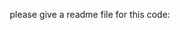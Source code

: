 please give a readme file for this code:<!DOCTYPE html>
<html lang="en">
<head>
    <meta charset="UTF-8">
    <meta name="viewport" content="width=device-width, initial-scale=1.0">
    <title>Probability Problem - A and B Events</title>
    <style>
        * {
            margin: 0;
            padding: 0;
            box-sizing: border-box;
        }
        
        body {
            font-family: 'Segoe UI', Tahoma, Geneva, Verdana, sans-serif;
            background: linear-gradient(135deg, #667eea 0%, #764ba2 100%);
            min-height: 100vh;
            padding: 20px;
            display: flex;
            align-items: center;
            justify-content: center;
        }
        
        .container {
            max-width: 1000px;
            background: rgba(255, 255, 255, 0.95);
            border-radius: 20px;
            box-shadow: 0 20px 60px rgba(0, 0, 0, 0.3);
            padding: 40px;
            backdrop-filter: blur(10px);
        }
        
        h1 {
            text-align: center;
            color: #2c3e50;
            margin-bottom: 30px;
            font-size: 2.5em;
            font-weight: 300;
            text-shadow: 2px 2px 4px rgba(0, 0, 0, 0.1);
        }
        
        .given-info {
            background: linear-gradient(135deg, #74b9ff, #0984e3);
            color: white;
            padding: 25px;
            border-radius: 15px;
            margin-bottom: 30px;
            box-shadow: 0 8px 25px rgba(116, 185, 255, 0.3);
        }
        
        .given-info h2 {
            margin-bottom: 15px;
            font-size: 1.4em;
        }
        
        .info-grid {
            display: grid;
            grid-template-columns: repeat(auto-fit, minmax(200px, 1fr));
            gap: 15px;
        }
        
        .info-item {
            background: rgba(255, 255, 255, 0.2);
            padding: 15px;
            border-radius: 10px;
            text-align: center;
            font-size: 1.2em;
            font-weight: 500;
        }
        
        .solution-section {
            margin: 30px 0;
        }
        
        .solution-section h2 {
            color: #2c3e50;
            border-bottom: 3px solid #74b9ff;
            padding-bottom: 10px;
            margin-bottom: 20px;
            font-size: 1.6em;
        }
        
        .step {
            background: #f8f9fa;
            border-left: 5px solid #74b9ff;
            padding: 20px;
            margin: 15px 0;
            border-radius: 0 10px 10px 0;
            box-shadow: 0 4px 15px rgba(0, 0, 0, 0.1);
        }
        
        .step h3 {
            color: #2c3e50;
            margin-bottom: 15px;
            font-size: 1.3em;
        }
        
        .formula {
            background: linear-gradient(135deg, #00b894, #00a085);
            color: white;
            padding: 15px;
            border-radius: 8px;
            margin: 10px 0;
            text-align: center;
            font-size: 1.2em;
            font-family: 'Courier New', monospace;
            box-shadow: 0 4px 15px rgba(0, 184, 148, 0.3);
        }
        
        .calculation {
            background: #fff3cd;
            border: 2px solid #ffeaa7;
            padding: 15px;
            border-radius: 8px;
            margin: 10px 0;
            font-family: 'Courier New', monospace;
        }
        
        .result {
            background: linear-gradient(135deg, #fd79a8, #e84393);
            color: white;
            padding: 20px;
            border-radius: 15px;
            text-align: center;
            font-size: 1.4em;
            font-weight: bold;
            margin: 15px 0;
            box-shadow: 0 8px 25px rgba(232, 67, 147, 0.3);
        }
        
        .venn-diagram {
            display: flex;
            justify-content: center;
            align-items: center;
            margin: 30px 0;
            padding: 20px;
            background: #f8f9fa;
            border-radius: 15px;
        }
        
        .probability-table {
            background: white;
            border-radius: 10px;
            padding: 20px;
            margin: 20px 0;
            box-shadow: 0 4px 15px rgba(0, 0, 0, 0.1);
        }
        
        .probability-table table {
            width: 100%;
            border-collapse: collapse;
            margin: 15px 0;
        }
        
        .probability-table th,
        .probability-table td {
            padding: 12px;
            text-align: center;
            border: 2px solid #ddd;
            font-size: 1.1em;
        }
        
        .probability-table th {
            background: linear-gradient(135deg, #74b9ff, #0984e3);
            color: white;
            font-weight: bold;
        }
        
        .probability-table .highlight {
            background: #fff3cd;
            font-weight: bold;
        }
    </style>
</head>
<body>
    <div class="container">
        <h1>Probability Problem: Events A and B</h1>
        
        <div class="given-info">
            <h2>Given Information</h2>
            <div class="info-grid">
                <div class="info-item">Pr[A] = 0.45</div>
                <div class="info-item">Pr[B] = 0.55</div>
                <div class="info-item">Pr[A' ∩ B] = 0.4</div>
            </div>
        </div>
        
        <div class="solution-section">
            <h2>Step 1: Find Pr[A ∩ B]</h2>
            <div class="step">
                <h3>Using the fact that B = (A ∩ B) ∪ (A' ∩ B):</h3>
                <p>Since (A ∩ B) and (A' ∩ B) are disjoint events that together make up B:</p>
                <div class="formula">Pr[B] = Pr[A ∩ B] + Pr[A' ∩ B]</div>
                <div class="calculation">
                    0.55 = Pr[A ∩ B] + 0.4<br><br>
                    Pr[A ∩ B] = 0.55 - 0.4 = 0.15
                </div>
                <div class="result">Pr[A ∩ B] = 0.15</div>
            </div>
        </div>
        
        <div class="solution-section">
            <h2>Step 2: Find Pr[B' ∩ A]</h2>
            <div class="step">
                <h3>Using the fact that A = (A ∩ B) ∪ (A ∩ B'):</h3>
                <p>Since (A ∩ B) and (A ∩ B') are disjoint events that together make up A:</p>
                <div class="formula">Pr[A] = Pr[A ∩ B] + Pr[A ∩ B']</div>
                <div class="calculation">
                    0.45 = 0.15 + Pr[A ∩ B']<br><br>
                    Pr[A ∩ B'] = 0.45 - 0.15 = 0.30
                </div>
                <p>Note: Pr[B' ∩ A] = Pr[A ∩ B'] (intersection is commutative)</p>
                <div class="result">Pr[B' ∩ A] = 0.30</div>
            </div>
        </div>
        
        <div class="solution-section">
            <h2>Step 3: Find Pr[A' ∩ B']</h2>
            <div class="step">
                <h3>Using the complement rule:</h3>
                <p>The entire sample space S consists of four disjoint regions:</p>
                <div class="formula">Pr[S] = Pr[A ∩ B] + Pr[A ∩ B'] + Pr[A' ∩ B] + Pr[A' ∩ B'] = 1</div>
                <div class="calculation">
                    1 = 0.15 + 0.30 + 0.4 + Pr[A' ∩ B']<br><br>
                    1 = 0.85 + Pr[A' ∩ B']<br><br>
                    Pr[A' ∩ B'] = 1 - 0.85 = 0.15
                </div>
                <div class="result">Pr[A' ∩ B'] = 0.15</div>
            </div>
        </div>
        
        <div class="venn-diagram">
            <svg width="450" height="300" viewBox="0 0 450 300">
                <!-- Background rectangle representing sample space -->
                <rect x="25" y="25" width="400" height="250" fill="#f8f9fa" stroke="#ddd" stroke-width="2" rx="10"/>
                <text x="35" y="45" fill="#666" font-size="14" font-weight="bold">Sample Space S</text>
                
                <!-- Circle A -->
                <circle cx="180" cy="150" r="85" fill="rgba(116, 185, 255, 0.4)" stroke="#74b9ff" stroke-width="3"/>
                <text x="120" y="90" fill="#2c3e50" font-size="16" font-weight="bold">A</text>
                
                <!-- Circle B -->
                <circle cx="270" cy="150" r="85" fill="rgba(255, 107, 107, 0.4)" stroke="#ff6b6b" stroke-width="3"/>
                <text x="320" y="90" fill="#2c3e50" font-size="16" font-weight="bold">B</text>
                
                <!-- Labels for regions -->
                <text x="140" y="145" fill="#2c3e50" font-size="12" font-weight="bold">A ∩ B'</text>
                <text x="145" y="160" fill="#2c3e50" font-size="12">0.30</text>
                
                <text x="215" y="135" fill="#2c3e50" font-size="12" font-weight="bold">A ∩ B</text>
                <text x="220" y="150" fill="#2c3e50" font-size="12">0.15</text>
                
                <text x="300" y="145" fill="#2c3e50" font-size="12" font-weight="bold">A' ∩ B</text>
                <text x="305" y="160" fill="#2c3e50" font-size="12">0.40</text>
                
                <text x="60" y="220" fill="#2c3e50" font-size="12" font-weight="bold">A' ∩ B'</text>
                <text x="70" y="235" fill="#2c3e50" font-size="12">0.15</text>
            </svg>
        </div>
        
        <div class="probability-table">
            <h3 style="text-align: center; color: #2c3e50; margin-bottom: 15px;">Probability Table Summary</h3>
            <table>
                <thead>
                    <tr>
                        <th></th>
                        <th>B</th>
                        <th>B'</th>
                        <th>Total</th>
                    </tr>
                </thead>
                <tbody>
                    <tr>
                        <th>A</th>
                        <td class="highlight">0.15</td>
                        <td class="highlight">0.30</td>
                        <td>0.45</td>
                    </tr>
                    <tr>
                        <th>A'</th>
                        <td class="highlight">0.40</td>
                        <td class="highlight">0.15</td>
                        <td>0.55</td>
                    </tr>
                    <tr>
                        <th>Total</th>
                        <td>0.55</td>
                        <td>0.45</td>
                        <td>1.00</td>
                    </tr>
                </tbody>
            </table>
        </div>
        
        <div class="solution-section">
            <h2>Final Answers</h2>
            <div class="step">
                <h3>Solutions:</h3>
                <div class="info-grid">
                    <div class="result">(1) Pr[B' ∩ A] = 0.30</div>
                    <div class="result">(2) Pr[A ∩ B] = 0.15</div>
                    <div class="result">(3) Pr[A' ∩ B'] = 0.15</div>
                </div>
                <p style="margin-top: 20px; text-align: center; color: #666; font-style: italic;">
                    Notice that all four regions sum to 1.00, confirming our calculations are correct:<br>
                    0.15 + 0.30 + 0.40 + 0.15 = 1.00 ✓
                </p>
            </div>
        </div>
        
        <div class="solution-section">
            <h2>Verification</h2>
            <div class="step">
                <h3>Double-check our work:</h3>
                <div class="calculation">
                    Pr[A] = Pr[A ∩ B] + Pr[A ∩ B'] = 0.15 + 0.30 = 0.45 ✓<br><br>
                    Pr[B] = Pr[A ∩ B] + Pr[A' ∩ B] = 0.15 + 0.40 = 0.55 ✓<br><br>
                    Pr[A'] = Pr[A' ∩ B] + Pr[A' ∩ B'] = 0.40 + 0.15 = 0.55 ✓<br><br>
                    Pr[B'] = Pr[A ∩ B'] + Pr[A' ∩ B'] = 0.30 + 0.15 = 0.45 ✓
                </div>
                <p>All marginal probabilities match the given and computed values!</p>
            </div>
        </div>
    </div>
</body>
</html>
